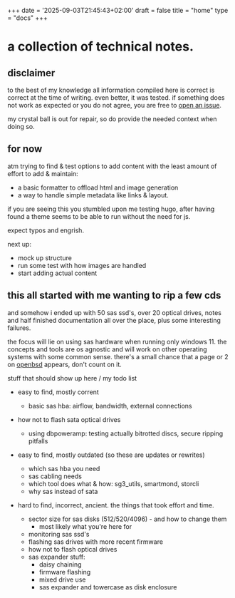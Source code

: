 +++
date = '2025-09-03T21:45:43+02:00'
draft = false
title = "home"
type = "docs"
+++
# a collection of technical notes.

## disclaimer
to the best of my knowledge all information compiled here is correct is correct
at the time of writing. even better, it was tested. if something does not work as
expected or you do not agree, you are free to [open an issue](https://github.com/inphobia/inphobia.github.io/issues).

my crystal ball is out for repair, so do provide the needed context when doing so.

## for now

atm trying to find & test options to add content with the least amount
of effort to add & maintain:
* a basic formatter to offload html and image generation
* a way to handle simple metadata like links & layout.

if you are seeing this you stumbled upon me testing hugo, after having
found a theme seems to be able to run without the need for js.

expect typos and engrish.

next up:
* mock up structure
* run some test with how images are handled
* start adding actual content

## this all started with me wanting to rip a few cds

and somehow i ended up with 50 sas ssd's, over 20 optical drives, notes and
half finished documentation all over the place, plus some interesting failures.

the focus will lie on using sas hardware when running only windows 11. the concepts
and tools are os agnostic and will work on other operating systems with some common
sense. there's a small chance that a page or 2 on [openbsd](https://openbsd.org) appears,
don't count on it.


stuff that should show up here / my todo list

* easy to find, mostly corrent
  * basic sas hba: airflow, bandwidth, external connections
* how not to flash sata optical drives
  * using dbpoweramp: testing actually bitrotted discs, secure ripping pitfalls

* easy to find, mostly outdated (so these are updates or rewrites)
  * which sas hba you need
  * sas cabling needs
  * which tool does what & how: sg3_utils, smartmond, storcli
  * why sas instead of sata

* hard to find, incorrect, ancient. the things that took effort and time.
  * sector size for sas disks (512/520/4096) - and how to change them
    * most likely what you're here for
  * monitoring sas ssd's
  * flashing sas drives with more recent firmware
  * how not to flash optical drives
  * sas expander stuff:
    * daisy chaining
    * firmware flashing
    * mixed drive use
    * sas expander and towercase as disk enclosure

